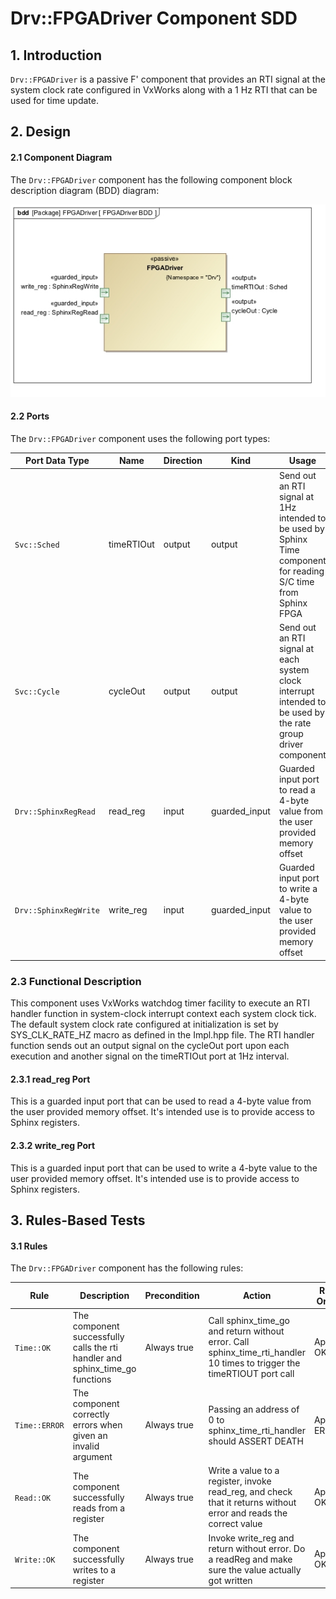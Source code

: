 Drv::FPGADriver Component SDD
===

## 1. Introduction

`Drv::FPGADriver` is a passive F' component that provides an RTI signal at the system clock rate configured in VxWorks along with a 1 Hz RTI that can be used for time update.

## 2. Design

#### 2.1 Component Diagram

The `Drv::FPGADriver` component has the following component block description diagram (BDD) diagram:

![`Drv::FPGADriver` Diagram](img/FPGADriverBDD.jpg "Drv::FPGADriver")

#### 2.2 Ports

The `Drv::FPGADriver` component uses the following port types:

Port Data Type | Name | Direction | Kind | Usage
-------------- | ---- | --------- | ---- | -----
`Svc::Sched` | timeRTIOut | output | output | Send out an RTI signal at 1Hz intended to be used by Sphinx Time component for reading S/C time from Sphinx FPGA 
`Svc::Cycle` | cycleOut | output | output | Send out an RTI signal at each system clock interrupt intended to be used by the rate group driver component  
`Drv::SphinxRegRead` | read_reg | input | guarded_input | Guarded input port to read a 4-byte value from the user provided memory offset
`Drv::SphinxRegWrite` | write_reg | input | guarded_input | Guarded input port to write a 4-byte value to the user provided memory offset

### 2.3 Functional Description

This component uses VxWorks watchdog timer facility to execute an RTI handler function in system-clock interrupt context each system clock tick. The default system clock rate configured at initialization is set by SYS_CLK_RATE_HZ macro as defined in the Impl.hpp file. The RTI handler function sends out an output signal on the cycleOut port upon each execution and another signal on the timeRTIOut port at 1Hz interval.   

#### 2.3.1 read_reg Port

This is a guarded input port that can be used to read a 4-byte value from the user provided memory offset. It's intended use is to provide access to Sphinx registers.

#### 2.3.2 write_reg Port

This is a guarded input port that can be used to write a 4-byte value to the user provided memory offset. It's intended use is to provide access to Sphinx registers.

## 3. Rules-Based Tests

#### 3.1 Rules

The `Drv::FPGADriver` component has the following rules:

Rule | Description | Precondition | Action | Rule Order
-----|-------------|--------------|--------|-----------
`Time::OK` | The component successfully calls the rti handler and sphinx_time_go functions | Always true | Call sphinx_time_go and return without error. Call sphinx_time_rti_handler 10 times to trigger the timeRTIOUT port call | Apply OK
`Time::ERROR` | The component correctly errors when given an invalid argument | Always true | Passing an address of 0 to sphinx_time_rti_handler should ASSERT DEATH | Apply ERROR
`Read::OK` | The component successfully reads from a register | Always true | Write a value to a register, invoke read_reg, and check that it returns without error and reads the correct value | Apply OK
`Write::OK` | The component successfully writes to a register | Always true | Invoke write_reg and return without error. Do a readReg and make sure the value actually got written | Apply OK
